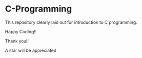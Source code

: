 # C-Programming

This repository clearly laid out for introduction to C programming.

Happy Coding!!

Thank you!!

A star will be appreciated